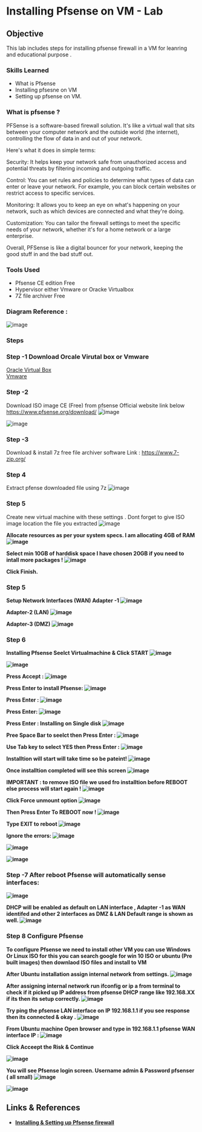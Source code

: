 # Installing Pfsense on VM - Lab

## Objective
This lab includes steps for installing pfsense firewall in a VM for leanring and educational purpose .

### Skills Learned

- What is Pfsense
- Installing pfsesne on VM
- Setting up pfsense on VM.

### What is pfsense ?
PFSense is a software-based firewall solution. It's like a virtual wall that sits between your computer network and the outside world (the internet), controlling the flow of data in and out of your network.

Here's what it does in simple terms:

Security: It helps keep your network safe from unauthorized access and potential threats by filtering incoming and outgoing traffic.

Control: You can set rules and policies to determine what types of data can enter or leave your network. For example, you can block certain websites or restrict access to specific services.

Monitoring: It allows you to keep an eye on what's happening on your network, such as which devices are connected and what they're doing.

Customization: You can tailor the firewall settings to meet the specific needs of your network, whether it's for a home network or a large enterprise.

Overall, PFSense is like a digital bouncer for your network, keeping the good stuff in and the bad stuff out.

### Tools Used

- Pfsense CE edition Free
- Hypervisor either Vmware or Oracke Virtualbox
- 7Z file archiver Free

### Diagram Reference :
![image](https://github.com/syedhnaqvi/pfsense/assets/39069507/644a7e51-5b75-436a-8780-f51c92fa0249)


### Steps
### Step -1 Download Orcale Virutal box or Vmware 
<a href="https://www.virtualbox.org/wiki/Downloads">Oracle Virtual Box</a><br>
<a href="https://www.vmware.com/products/workstation-player/workstation-player-evaluation.html.html">Vmware</a><br>
### Step -2
Download ISO image CE (Free) from pfsense Official website link below
https://www.pfsense.org/download/
![image](https://github.com/syedhnaqvi/pfsense/assets/39069507/b6b4a6f9-9294-4d73-bc95-8fabdd9afa20)

![image](https://github.com/syedhnaqvi/pfsense/assets/39069507/7088607b-fb5e-417f-9f34-2dd67ce6a83d)

### Step -3
Download & install 7z free file archiver software
Link : https://www.7-zip.org/

### Step 4
Extract pfense downloaded file using 7z
![image](https://github.com/syedhnaqvi/pfsense/assets/39069507/3be46a3f-fd49-4deb-bac3-923705361cf0)

### Step 5
Create new virtual machine with these settings . Dont forget to give ISO image location the file you extracted 
![image](https://github.com/syedhnaqvi/pfsense/assets/39069507/c6d46b04-11bc-4add-8872-c36e2a4468f4)

<b> Allocate resources as per your system specs. I am allocating 4GB of RAM
![image](https://github.com/syedhnaqvi/pfsense/assets/39069507/c9acf40f-8251-4227-9134-2576eab2a347)

<b> Select min 10GB of harddisk space I have chosen 20GB if you need to intall more packages !</b>
![image](https://github.com/syedhnaqvi/pfsense/assets/39069507/702503f9-d29c-40bf-827c-d8b73c947faa)

Click Finish.

### Step 5
Setup Network Interfaces (WAN)
Adapter -1
![image](https://github.com/syedhnaqvi/pfsense/assets/39069507/63350c0c-d345-4607-a41b-e6076c9e2857)

Adapter-2 (LAN)
![image](https://github.com/syedhnaqvi/pfsense/assets/39069507/e4cb11d2-458b-4ba2-8871-2a545d483a8b)

Adapter-3 (DMZ)
![image](https://github.com/syedhnaqvi/pfsense/assets/39069507/55cb5c61-8298-4a2f-9372-54730400ea1b)

### Step 6 
Installing Pfsense
Seelct Virtualmachine & Click START
![image](https://github.com/syedhnaqvi/pfsense/assets/39069507/c91ef1f7-7ca4-4b03-ae72-fc1c5e15c7e2)

![image](https://github.com/syedhnaqvi/pfsense/assets/39069507/8d1b96b3-4b3c-48d3-bcc6-564af42fe26b)

Press Accept :
![image](https://github.com/syedhnaqvi/pfsense/assets/39069507/df6a41f6-0294-412c-b4ed-283f07f488c7)

Press Enter  to install Pfsense:
![image](https://github.com/syedhnaqvi/pfsense/assets/39069507/22c5f164-26c1-4592-802d-246bf4b15af2)

Press Enter :
![image](https://github.com/syedhnaqvi/pfsense/assets/39069507/d6e665d5-916d-40df-a1a1-86e4f5f4fac3)

Press Enter:
![image](https://github.com/syedhnaqvi/pfsense/assets/39069507/b4cce404-d960-4d96-8833-a051af7645aa)

Press Enter : Installing on Single disk
![image](https://github.com/syedhnaqvi/pfsense/assets/39069507/2a14e71c-f95d-4ac3-8ad0-ae70734cab2a)

Pree Space Bar to seelct then Press Enter :
![image](https://github.com/syedhnaqvi/pfsense/assets/39069507/9a0c942e-c5b6-44fc-b454-31ee52c0c394)

Use Tab key to select YES then Press Enter :
![image](https://github.com/syedhnaqvi/pfsense/assets/39069507/cdb04ad5-43da-44e4-b6d8-f5471fee4d43)

Installtion will start will take time so be pateint!
![image](https://github.com/syedhnaqvi/pfsense/assets/39069507/3f72d511-c138-45f2-88e2-d5b11f34e44c)

Once installtion completed will see this screen
![image](https://github.com/syedhnaqvi/pfsense/assets/39069507/f8effe38-ca95-4bfe-9fc2-4c3e950b5242)

IMPORTANT : to remove ISO file we used fro installtion before REBOOT else process will start again !
![image](https://github.com/syedhnaqvi/pfsense/assets/39069507/4dd35067-aecb-4b84-9119-788539d974fc)

Click Force unmount option 
![image](https://github.com/syedhnaqvi/pfsense/assets/39069507/fcb34ede-6391-45c8-8fb2-a374635265ce)

Then Press Enter To REBOOT now !
![image](https://github.com/syedhnaqvi/pfsense/assets/39069507/1c83f11a-a49c-4580-8eb6-064762f32cca)

Type EXIT to reboot
![image](https://github.com/syedhnaqvi/pfsense/assets/39069507/c8d883c5-2870-41f4-a966-3bb2db4365a3)

Ignore the errors:
![image](https://github.com/syedhnaqvi/pfsense/assets/39069507/03002cad-212b-489a-9748-10c2a1b25a2d)

![image](https://github.com/syedhnaqvi/pfsense/assets/39069507/1ca21704-124a-417f-a8ad-678fe9025c74)


![image](https://github.com/syedhnaqvi/pfsense/assets/39069507/51f7d66f-1cb9-4f33-a5a5-f39b6f843c44)

### Step -7 After reboot Pfsense will automatically sense interfaces:
![image](https://github.com/syedhnaqvi/pfsense/assets/39069507/181fb213-7381-4ea8-8fad-be21cf378b19)

DHCP will be enabled as default on LAN interface , Adapter -1 as WAN identifed and other 2 interfaces as DMZ & LAN Default range is shown as well.
![image](https://github.com/syedhnaqvi/pfsense/assets/39069507/adae4355-da4a-4301-a0eb-80fc39124693)

### Step 8 Configure Pfsense
To configure Pfsense we need to install other VM you can use Windows Or Linux ISO for this you can search google for win 10 ISO or ubuntu (Pre built images) then downlaod ISO files and install to VM

After Ubuntu installation assign internal network from settings.
![image](https://github.com/syedhnaqvi/pfsense/assets/39069507/cdbffc6d-e6e4-4a10-9642-95f226d31235)

After assigning internal network run ifconfig or ip a from terminal to check if it picked up IP address from pfsense DHCP range like 192.168.XX if its then its setup correctly.
![image](https://github.com/syedhnaqvi/pfsense/assets/39069507/1a6660c7-c206-4fb2-857d-a9bde3db08fe)

Try ping the pfsense LAN interface on IP 192.168.1.1 if you see response then its connected & okay .
![image](https://github.com/syedhnaqvi/pfsense/assets/39069507/f448292f-f4ac-456c-835f-741bfef35ab0)

From Ubuntu machine Open browser and type in 192.168.1.1 pfsense WAN interface IP :
![image](https://github.com/syedhnaqvi/pfsense/assets/39069507/bf409b57-c7fb-46a2-ae2e-4c959726c002)

Click Acceept the Risk & Continue

![image](https://github.com/syedhnaqvi/pfsense/assets/39069507/e9c77cfb-cd6d-4720-b1e0-e47ecda72efa)

You will see Pfsense login screen. Username admin & Password pfsenser ( all small)
![image](https://github.com/syedhnaqvi/pfsense/assets/39069507/54a40d7d-3476-4ec8-900f-0e88cde98a0e)

![image](https://github.com/syedhnaqvi/pfsense/assets/39069507/2a4555e8-2b30-424e-9b0b-16878aba92b1)





  ## Links & References
- <a href="https://youtu.be/mWqYyl89QaY](https://www.youtube.com/watch?v=LX-Y-99zJ3M)">Installing & Setting up Pfsense firewall</a>

